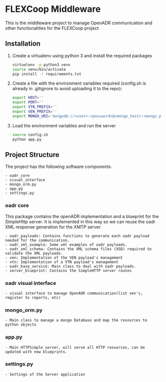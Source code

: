 # FLEXCoop Middleware

This is the middleware project to manage OpenADR communication and other functionalities for the FLEXCoop project

## Installation

1. Create a virtualenv using python 3 and install the required packages
    ```bash
    virtualenv -p python3 venv
    source venv/bin/activate
    pip install -r requirements.txt
    ```
2. Create a file with the environment variables required (config.sh is already in .gitignore to avoid uploading it to the repo):

    ```bash
    export HOST=''
    export PORT=''
    export VTN_PREFIX=''
    export VEN_PREFIX=''
    export MONGO_URI='mongodb://<user>:<password>@<mongo_host>:<mongo_port>/<db>'
    ```
3. Load the environment variables and run the server
    ```bash
    source config.sh
    python app.py
    ``` 
    
## Project Structure

The project has the following software components:

    - oadr_core
    - visual_interface
    - mongo_orm.py
    - app.py
    - settings.py

### oadr core
This package contains the openADR implementation and a blueprint for the SimpleHttp server. It is implemented in this way so we can reuse the oadr XML response generation for the XMTP server.

    - oadr_payloads: Contains functions to generate each oadr payload needed for the communication.
    - oadr_xml_example: Some xml examples of oadr payloads.
    - oadr_xml_schema: Contains the XML schema files (XSD) required to validate the XML payloads.
    - ven: Implementation of the VEN payload's management
    - vtn: Implementation of a VTN payload's management
    - oadr_base_service: Main class to deal with oadr payloads.
    - server_blueprint: Contains the SimpleHTTP server routes

### oadr visual interface

    - visual interface to manage OpenADR communication(list ven's, register to reports, etc)
    
### mongo_orm.py
    - Main class to manage a mongo Database and map the resources to python objects
### app.py
    - Main HTTPSimple server, will serve all HTTP resources, can be updated with new blueprints.
### settings.py
    - Settings of the Server application
    
 
